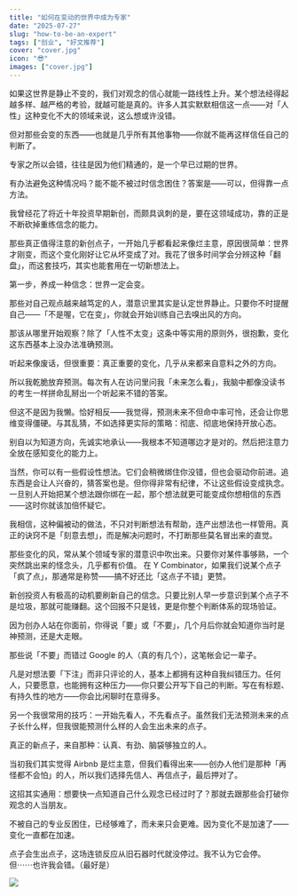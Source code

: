 ```yaml
---
title: "如何在变动的世界中成为专家"
date: "2025-07-27"
slug: "how-to-be-an-expert"
tags: ["创业", "好文推荐"]
cover: "cover.jpg"
icon: "😎"
images: ["cover.jpg"]
---
```

如果这世界是静止不变的，我们对观念的信心就能一路线性上升。某个想法经得起越多样、越严格的考验，就越可能是真的。许多人其实默默相信这一点——对「人性」这种变化不大的领域来说，这么想或许没错。



但对那些会变的东西——也就是几乎所有其他事物——你就不能再这样信任自己的判断了。



专家之所以会错，往往是因为他们精通的，是一个早已过期的世界。



有办法避免这种情况吗？能不能不被过时信念困住？答案是——可以，但得靠一点方法。



我曾经花了将近十年投资早期新创，而颇具讽刺的是，要在这领域成功，靠的正是不断砍掉重练信念的能力。



那些真正值得注意的新创点子，一开始几乎都看起来像烂主意，原因很简单：世界才刚变，而这个变化刚好让它从坏变成了对。我花了很多时间学会分辨这种「翻盘」，而这套技巧，其实也能套用在一切新想法上。



第一步，养成一种信念：世界一定会变。



那些对自己观点越来越笃定的人，潜意识里其实是认定世界静止。只要你不时提醒自己——「不是喔，它在变」，你就会开始训练自己去嗅出风的方向。



那该从哪里开始观察？除了「人性不太变」这条中等实用的原则外，很抱歉，变化这东西基本上没办法准确预测。



听起来像废话，但很重要：真正重要的变化，几乎从来都来自意料之外的方向。



所以我乾脆放弃预测。每次有人在访问里问我「未来怎么看」，我脑中都像没读书的考生一样拼命乱掰出一个听起来不错的答案。



但这不是因为我懒。恰好相反——我觉得，预测未来不但命中率可怜，还会让你思维变得僵硬。与其乱猜，不如选择更实际的策略：彻底、彻底地保持开放心态。



别自以为知道方向，先诚实地承认——我根本不知道哪边才是对的。然后把注意力全放在感知变化的能力上。



当然，你可以有一些假设性想法。它们会稍微绑住你没错，但也会驱动你前进。追东西是会让人兴奋的，猜答案也是。但你得非常有纪律，不让这些假设变成执念。
一旦别人开始把某个想法跟你绑在一起，那个想法就更可能变成你想相信的东西——这时你就该加倍怀疑它。



我相信，这种偏被动的做法，不只对判断想法有帮助，连产出想法也一样管用。真正的诀窍不是「刻意去想」，而是解决问题时，不打断那些莫名冒出来的直觉。



那些变化的风，常从某个领域专家的潜意识中吹出来。只要你对某件事够熟，一个突然跳出来的怪念头，几乎都有价值。
在 Y Combinator，如果我们说某个点子「疯了点」，那通常是称赞——搞不好还比「这点子不错」更赞。



新创投资人有极高的动机要刷新自己的信念。只要比别人早一步意识到某个点子不是垃圾，那就可能赚翻。这个回报不只是钱，更是你整个判断体系的现场验证。



因为创办人站在你面前，你得说「要」或「不要」，几个月后你就会知道你当时是神预测，还是大走眼。



那些说「不要」而错过 Google 的人（真的有几个），这笔帐会记一辈子。



凡是对想法要「下注」而非只评论的人，基本上都拥有这种自我纠错压力。任何人，只要愿意，也能拥有这种压力——你只要公开写下自己的判断。写在有标题、有持久性的地方——你会比闲聊时在意得多。



另一个我很常用的技巧：一开始先看人，不先看点子。虽然我们无法预测未来的点子长什么样，但我很能预测什么样的人会生出未来的点子。



真正的新点子，来自那种：认真、有劲、脑袋够独立的人。



当初我们其实觉得 Airbnb 是烂主意，但我们看得出来——创办人他们是那种「再怪都不会怕」的人，所以我们选择先信人、再信点子，最后押对了。



这招其实通用：想要快一点知道自己什么观念已经过时了？那就去跟那些会打破你观念的人当朋友。



不被自己的专业反困住，已经够难了，而未来只会更难。因为变化不是加速了——变化一直都在加速。



点子会生出点子，这场连锁反应从旧石器时代就没停过。我不认为它会停。
但⋯⋯也许我会错。（最好是）




![](https://prod-files-secure.s3.us-west-2.amazonaws.com/112d0858-5090-4d34-a606-b75eb8d65fd2/46476355-9cf3-4e99-9b7a-3531bc426380/1000202064.png?X-Amz-Algorithm=AWS4-HMAC-SHA256&X-Amz-Content-Sha256=UNSIGNED-PAYLOAD&X-Amz-Credential=ASIAZI2LB466SYDJAATO%2F20251012%2Fus-west-2%2Fs3%2Faws4_request&X-Amz-Date=20251012T053108Z&X-Amz-Expires=3600&X-Amz-Security-Token=IQoJb3JpZ2luX2VjEHwaCXVzLXdlc3QtMiJIMEYCIQDAI7iZUuHRp74uVhNGcwdYrGoc%2BCiyovnv0oNX8U%2BC2AIhAINKPwOovFXFwDcaBTxy9R9LwWunTrzRqFatZVrYri%2FKKv8DCCUQABoMNjM3NDIzMTgzODA1Igx290XOUnN95D8x4%2B0q3AOpG1p7O2158GO2Vss%2FXOS9E0UZlkLEO%2F05DGHlFXKdVqq%2FHnx4AZa81wP532V5PDtItsYgXeNnX%2Foud0xXEa652zTOVRlG5BOyq5rcs4a9qeDgRO17tUOsPZNkvkRH%2B4u9IYC%2FExf4pyOZCF4yhPAjWBsRYEjOydRfBVi89eldBgPJd3mpF%2BmRvqNHaCQcx8uYdKI5cofTMY5lnl0NaUKmXvEAbmu7bxABfmgG9eVngsiNS%2Fxj4RW1LqvcDNZbS0lNqdadjPqKjxcRmgnk4vfT1%2F2Ft1Sq6sG%2B6EumOnXFPRmWuT3Mn7%2BB8aIkxRLVs4Qwx8RHyHyz%2Bo%2Fr0MQqXhaZKx%2F6ndlby7GPQ2yBAlo4F0uHo5FonllkK%2B5fCOG3ZoKDdeXrQ1x3MGu%2BmSi3Iq8Az8PTJL1QdeNVsawj%2FtUxWypAU3V4djkgyb1KNRxjPzkwehf8BWvnbMrXmtbYOlQAgsjzT9lSb%2FWsTdpcJ7rg9sFlDXZE3up%2FVwGpdbc%2BF2A0sbHiU6NSZS6PSlLlQJFZMu3I9lI5Dt%2BQPdsDUnE%2F0AhKPjetKDad6db%2BD7M3PhzA6ObBmgBpz8OKp7%2BK5orRycrJ5iy7zxHvrOCt8c0%2BC8vsgFZCd5GNZGfGJzDjyKzHBjqkAQ%2BH83nEj1tscmsYDqtBd3wwYlnB1VaaK9Tm11HWhv4s5jzSgFOgHbrMGA%2FNcAiOHpYqfatGg%2BAVyeSdcQXlaBWNVx%2BPUVycyEZd7XFegyH5ILD8BGSjwLENREvQr%2FdByA4RzMK5esD4%2FzgHdeBybZmVbyeRe0xKfaE6P2t1ayngrxXG5oyyO5wdHLlqxj81zbTLMn2Dw1KLnNeyh8z7iQ8Sm%2B30&X-Amz-Signature=bf623180571a4fd752efcc5aa41956339fde019d9d015c260c24720a78b279b3&X-Amz-SignedHeaders=host&x-amz-checksum-mode=ENABLED&x-id=GetObject)

